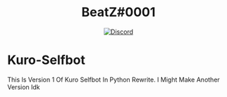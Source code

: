 <div align="center">
  <h1>BeatZ#0001</h1>
  <a href="https://discord.gg/ChTnCCb">
    <img src="https://pm1.narvii.com/6571/2447b3c000eca5187ed32178e1b45397cf0ff2e3_hq.jpg" alt="Discord" />
  </a>
</div>


# Kuro-Selfbot
This Is Version 1 Of Kuro Selfbot In Python Rewrite.
I Might Make Another Version Idk
